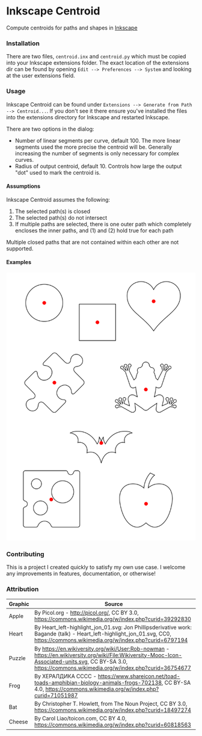 # Inkscape Centroid

Compute centroids for paths and shapes in [Inkscape](https://inkscape.org/) 

### Installation
There are two files, `centroid.inx` and `centroid.py` which must be copied into your Inkscape extensions folder. The exact location of the extensions dir can be found by opening `Edit --> Preferences --> System` and looking at the user extensions field.

### Usage

Inkscape Centroid can be found under `Extensions --> Generate from Path --> Centroid...`. If you don't see it there ensure you've installed the files into the extensions directory for Inkscape and restarted Inkscape.

There are two options in the dialog:

* Number of linear segments per curve, default 100. The more linear segments used the more precise the centroid will be. Generally increasing the number of segments is only necessary for complex curves.
* Radius of output centroid, default 10. Controls how large the output "dot" used to mark the centroid is.

#### Assumptions

Inkscape Centroid assumes the following:

1. The selected path(s) is closed
2. The selected path(s) do not intersect
3. If multiple paths are selected, there is one outer path which completely encloses the inner paths, and (1) and (2) hold true for each path

Multiple closed paths that are not contained within each other are not supported.

#### Examples

![Examples](docs/images/examples.svg "Example paths with centroids")

### Contributing

This is a project I created quickly to satisfy my own use case. I welcome any improvements in features, documentation, or otherwise!

### Attribution

|Graphic|Source|
|--|--|
|Apple|By Picol.org - http://picol.org/, CC BY 3.0, https://commons.wikimedia.org/w/index.php?curid=39292830|
|Heart|By Heart_left-highlight_jon_01.svg: Jon Phillipsderivative work: Bagande (talk) - Heart_left-highlight_jon_01.svg, CC0, https://commons.wikimedia.org/w/index.php?curid=6797194|
|Puzzle|By https://en.wikiversity.org/wiki/User:Rob-nowman - https://en.wikiversity.org/wiki/File:Wikiversity-Mooc-Icon-Associated-units.svg, CC BY-SA 3.0, https://commons.wikimedia.org/w/index.php?curid=36754677|
|Frog|By ХЕРАЛДИКА СССС - https://www.shareicon.net/toad-toads-amphibian-biology-animals-frogs-702138, CC BY-SA 4.0, https://commons.wikimedia.org/w/index.php?curid=71051987|
|Bat|By Christopher T. Howlett, from The Noun Project, CC BY 3.0, https://commons.wikimedia.org/w/index.php?curid=18497274|
|Cheese|By Carol Liao/toicon.com, CC BY 4.0, https://commons.wikimedia.org/w/index.php?curid=60818563|